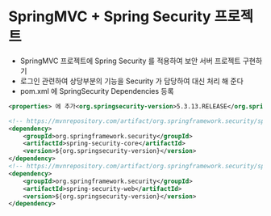 # SpringMVC + Spring Security 프로젝트
- SpringMVC 프로젝트에 Spring Security 를 적용하여 보안 서버 프로젝트 구현하기
- 로그인 관련하여 상당부분의 기능을 Security 가 담당하여 대신 처리 해 준다
- pom.xml 에 SpringSecurity Dependencies 등록
```xml
<properties> 에 추가<org.springsecurity-version>5.3.13.RELEASE</org.springsecurity-version>

<!-- https://mvnrepository.com/artifact/org.springframework.security/spring-security-core -->
<dependency>
	<groupId>org.springframework.security</groupId>
	<artifactId>spring-security-core</artifactId>
	<version>${org.springsecurity-version}</version>
</dependency>
<!-- https://mvnrepository.com/artifact/org.springframework.security/spring-security-web -->
<dependency>
	<groupId>org.springframework.security</groupId>
	<artifactId>spring-security-web</artifactId>
	<version>${org.springsecurity-version}</version>
</dependency>
```